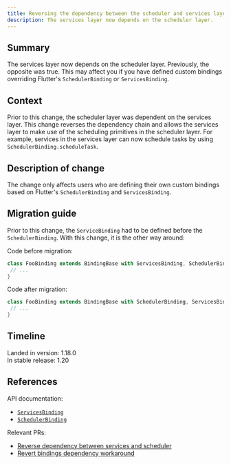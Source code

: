 ```yaml
---
title: Reversing the dependency between the scheduler and services layer
description: The services layer now depends on the scheduler layer.
---
```


## Summary

The services layer now depends on the scheduler layer.
Previously, the opposite was true. This may affect you
if you have defined custom bindings overriding
Flutter's `SchedulerBinding` or `ServicesBinding`.

## Context

Prior to this change, the scheduler layer was dependent
on the services layer. This change reverses the dependency
chain and allows the services layer to make use of the
scheduling primitives in the scheduler layer. For example,
services in the services layer can now schedule tasks by using
`SchedulerBinding.scheduleTask`.

## Description of change

The change only affects users who are defining their own
custom bindings based on Flutter's `SchedulerBinding`
and `ServicesBinding`.

## Migration guide

Prior to this change, the `ServiceBinding` had to be defined before the
`SchedulerBinding`. With this change, it is the other way around:

Code before migration:

```dart
class FooBinding extends BindingBase with ServicesBinding, SchedulerBinding {
 // ...
}
```

Code after migration:

```dart
class FooBinding extends BindingBase with SchedulerBinding, ServicesBinding {
 // ...
}
```

## Timeline

Landed in version: 1.18.0<br>
In stable release: 1.20

## References

API documentation:

* [`ServicesBinding`][]
* [`SchedulerBinding`][]

Relevant PRs:

* [Reverse dependency between services and scheduler][]
* [Revert bindings dependency workaround][]

[Reverse dependency between services and scheduler]: {{site.repo.flutter}}/pull/54212
[Revert bindings dependency workaround]: {{site.repo.flutter}}/pull/54286
[`SchedulerBinding`]: {{site.api}}/flutter/scheduler/SchedulerBinding-mixin.html
[`ServicesBinding`]: {{site.api}}/flutter/scheduler/ServicesBinding-mixin.html
